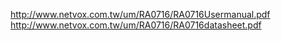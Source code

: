 http://www.netvox.com.tw/um/RA0716/RA0716Usermanual.pdf
http://www.netvox.com.tw/um/RA0716/RA0716datasheet.pdf
